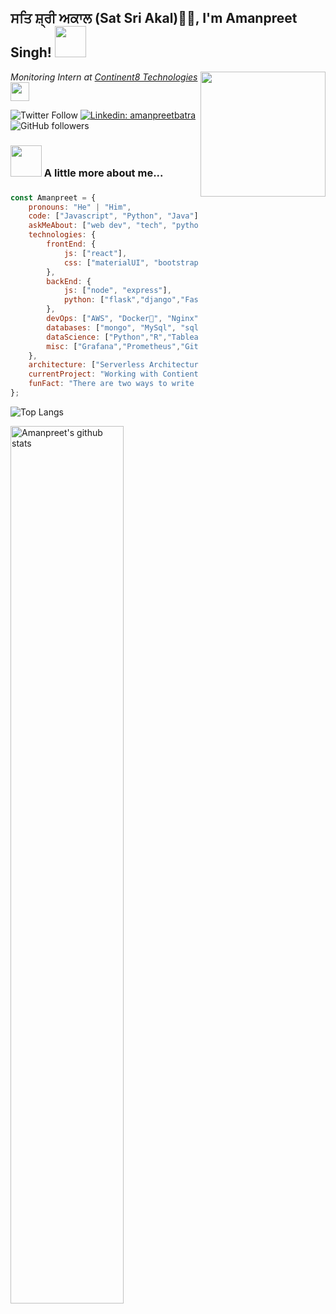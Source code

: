 <h2>ਸਤਿ ਸ਼੍ਰੀ ਅਕਾਲ (Sat Sri Akal)🙏🏻, I'm Amanpreet Singh! <img src="https://media.giphy.com/media/12oufCB0MyZ1Go/giphy.gif" width="50"></h2>
<img align='right' src="https://media.giphy.com/media/SHjOSDkKZ18qOHA5B5/giphy.gif" width="200">
<p><em>Monitoring Intern at <a href="http://www.continent8.com">Continent8 Technologies</a><img src="https://media.giphy.com/media/WUlplcMpOCEmTGBtBW/giphy.gif" width="30"> 
</em></p>

![Twitter Follow](https://img.shields.io/twitter/follow/ammy_batra23?label=Follow)
[![Linkedin: amanpreetbatra](https://img.shields.io/badge/Amanpreet-blue?style=flat-square&logo=Linkedin&logoColor=white&link=https://www.linkedin.com/in/amanpreetbatra/)](https://www.linkedin.com/in/amanpreetbatra/)
![GitHub followers](https://img.shields.io/github/followers/amanpreetbatra?label=Follow&style=social)



[//]: # (👇 Hit in your console or terminal to connect with me.)

[//]: # ()
[//]: # (```bash)

[//]: # (npx anmol)

[//]: # (```)

### <img src="https://media.giphy.com/media/VgCDAzcKvsR6OM0uWg/giphy.gif" width="50"> A little more about me...  
###
###
###
```javascript
const Amanpreet = {
    pronouns: "He" | "Him",
    code: ["Javascript", "Python", "Java"],
    askMeAbout: ["web dev", "tech", "python", "monitoring"],
    technologies: {
        frontEnd: {
            js: ["react"],
            css: ["materialUI", "bootstrap"]
        },
        backEnd: {
            js: ["node", "express"],
            python: ["flask","django","FastAPI"]
        },
        devOps: ["AWS", "Docker🐳", "Nginx"],
        databases: ["mongo", "MySql", "sqlite","PostgreSQL","influxdb"],
        dataScience: ["Python","R","Tableau","Pandas","Numpy","Matplotlib","Seaborn","Plotly","Dash","Jupyter Notebook"],
        misc: ["Grafana","Prometheus","Git","GitHub","Linux","Windows"]
    },
    architecture: ["Serverless Architecture", "Progressive web applications", "Single page applications"],
    currentProject: "Working with Contient8 Technologies to build a world class monitoring system",
    funFact: "There are two ways to write error-free programs; only the third one works"
};
```

![Top Langs](https://github-readme-stats.vercel.app/api/top-langs/?username=amanpreetbatra&langs_count=8)

<a href="https://github.com/amanpreetbatra/github-readme-stats">
   <img width="60%" alt="Amanpreet's github stats" src="https://github-readme-stats.vercel.app/api?username=amanpreetbatra&show_icons=true&hide_border=true&theme=cobalt&include_all_commits=true" />
</a>

